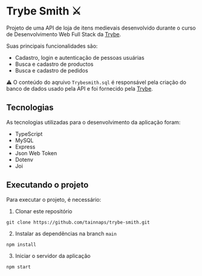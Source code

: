 # Trybe Smith ⚔️

Projeto de uma API de loja de itens medievais desenvolvido durante o curso de Desenvolvimento Web Full Stack da [Trybe](https://www.betrybe.com/).

Suas principais funcionalidades são:
- Cadastro, login e autenticação de pessoas usuárias
- Busca e cadastro de productos
- Busca e cadastro de pedidos

⚠️ O conteúdo do aqruivo `Trybesmith.sql` é responsável pela criação do banco de dados usado pela API e foi fornecido pela [Trybe](https://www.betrybe.com/).

## Tecnologias
As tecnologias utilizadas para o desenvolvimento da aplicação foram:
- TypeScript
- MySQL
- Express
- Json Web Token
- Dotenv
- Joi

## Executando o projeto
Para executar o projeto, é necessário:

1. Clonar este repositório
  ```
  git clone https://github.com/tainnaps/trybe-smith.git
  ```
2. Instalar as dependências na branch `main`
  ```
  npm install
  ```
3. Iniciar o servidor da aplicação
  ```
  npm start
  ```
